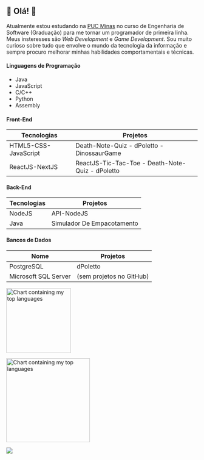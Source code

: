 ## :star2: Olá! :star2:

Atualmente estou estudando na [PUC Minas](https://www.pucminas.br/main/Paginas/default.aspx) no curso de Engenharia de Software (Graduação) para me tornar um programador de primeira linha. Meus insteresses são _Web Development_ e _Game Development_. Sou muito curioso sobre tudo que envolve o mundo da tecnologia da informação e sempre procuro melhorar minhas habilidades comportamentais e técnicas.

#### Linguagens de Programação
- Java
- JavaScript
- C/C++
- Python
- Assembly

#### Front-End
Tecnologias | Projetos 
--|--
HTML5-CSS-JavaScript | Death-Note-Quiz - dPoletto - DinossaurGame
ReactJS-NextJS | ReactJS-Tic-Tac-Toe - Death-Note-Quiz - dPoletto

#### Back-End
Tecnologias | Projetos
--|--
NodeJS | API-NodeJS
Java | Simulador De Empacotamento

#### Bancos de Dados
Nome | Projetos
--|--
PostgreSQL | dPoletto 
Microsoft SQL Server | (sem projetos no GitHub)

[<img src="https://raw.githubusercontent.com/ssmi-research-group/githubEngagementAnalysis/certificate-image/Certificates/ICEI-PUC-Minas-PPLES-TI/plf-es-2020-2-tiii-0924100-e-sports-treino-entre-equipes/HugoPoletto34-plf-es-2020-2-tiii-0924100-e-sports-treino-entre-equipes.svg?token=AP7K42L327HKNIEQ6UPXP53AZ5I7C" height="170" alt="Chart containing my top languages" />](https://github.com/ICEI-PUC-Minas-PPLES-TI/plf-es-2020-2-tiii-0924100-e-sports-treino-entre-equipes)

<img src="https://raw.githubusercontent.com/ssmi-research-group/githubEngagementAnalysis/certificate-image/Certificates/ICEI-PUC-Minas-PPLES-TI/plf-es-2020-2-tiii-0924100-e-sports-treino-entre-equipes/HugoPoletto34-plf-es-2020-2-tiii-0924100-e-sports-treino-entre-equipes.svg?token=AP7K42L327HKNIEQ6UPXP53AZ5I7C" height="220" alt="Chart containing my top languages" />

![](https://raw.githubusercontent.com/ssmi-research-group/githubEngagementAnalysis/certificate-image/Certificates/ICEI-PUC-Minas-PPLES-TI/plf-es-2020-2-tiii-0924100-e-sports-treino-entre-equipes/HugoPoletto34-plf-es-2020-2-tiii-0924100-e-sports-treino-entre-equipes.svg?token=AP7K42L327HKNIEQ6UPXP53AZ5I7C)

